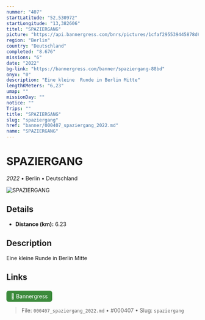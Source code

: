 ```yaml
---
nummer: "407"
startLatitude: "52,530972"
startLongitude: "13,382606"
titel: "SPAZIERGANG"
picture: "https://api.bannergress.com/bnrs/pictures/1cfaf295539445878d66d9d0cdb8e390"
region: "Berlin"
country: "Deutschland"
completed: "8.676"
missions: "6"
date: "2022"
bg-link: "https://bannergress.com/banner/spaziergang-88bd"
onyx: "0"
description: "Eine kleine  Runde in Berlin Mitte"
lengthKMeters: "6,23"
umap: ""
missionDay: ""
notice: ""
Trips: ""
title: "SPAZIERGANG"
slug: "spaziergang"
href: "banner/000407_spaziergang_2022.md"
name: "SPAZIERGANG"
---
```

# SPAZIERGANG

*2022* • Berlin • Deutschland

![SPAZIERGANG](https://api.bannergress.com/bnrs/pictures/1cfaf295539445878d66d9d0cdb8e390)



## Details
- **Distance (km):** 6.23






## Description
Eine kleine  Runde in Berlin Mitte



## Links
<a href="https://bannergress.com/banner/spaziergang-88bd" style="display:inline-block;margin:6px 8px 0 0;padding:6px 12px;background:#3c8b3c;color:#fff;text-decoration:none;border-radius:6px;">🔗 Bannergress</a>




> File: `000407_spaziergang_2022.md` • #000407 • Slug: `spaziergang`
